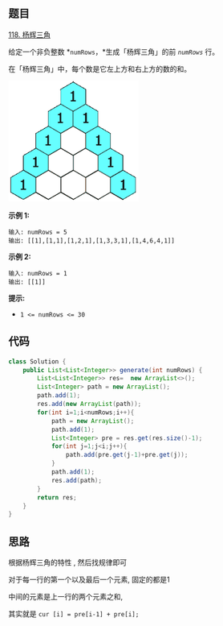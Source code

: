 ## 题目

[118. 杨辉三角](https://leetcode.cn/problems/pascals-triangle/)

给定一个非负整数 *`numRows`，*生成「杨辉三角」的前 *`numRows`* 行。

在「杨辉三角」中，每个数是它左上方和右上方的数的和。

![img](assets/1626927345-DZmfxB-PascalTriangleAnimated2.gif)

 

**示例 1:**

```
输入: numRows = 5
输出: [[1],[1,1],[1,2,1],[1,3,3,1],[1,4,6,4,1]]
```

**示例 2:**

```
输入: numRows = 1
输出: [[1]]
```

 

**提示:**

- `1 <= numRows <= 30`

## 代码

```java
class Solution {
    public List<List<Integer>> generate(int numRows) {
        List<List<Integer>> res=  new ArrayList<>();
        List<Integer> path = new ArrayList();
        path.add(1);
        res.add(new ArrayList(path));
        for(int i=1;i<numRows;i++){
            path = new ArrayList();
            path.add(1);
            List<Integer> pre = res.get(res.size()-1);
            for(int j=1;j<i;j++){
                path.add(pre.get(j-1)+pre.get(j));
            }
            path.add(1);
            res.add(path);
        }
        return res;
    }
}
```

## 思路

根据杨辉三角的特性 , 然后找规律即可

对于每一行的第一个以及最后一个元素, 固定的都是1

中间的元素是上一行的两个元素之和, 

其实就是 `cur [i] = pre[i-1] + pre[i]; `



